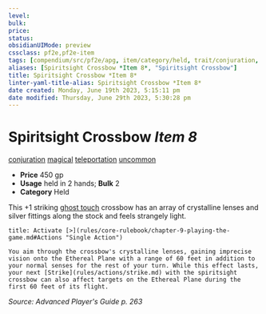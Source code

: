 ```yaml
---
level:
bulk:
price:
status:
obsidianUIMode: preview
cssclass: pf2e,pf2e-item
tags: [compendium/src/pf2e/apg, item/category/held, trait/conjuration, trait/magical, trait/teleportation, trait/uncommon]
aliases: [Spiritsight Crossbow *Item 8*, "Spiritsight Crossbow"]
title: Spiritsight Crossbow *Item 8*
linter-yaml-title-alias: Spiritsight Crossbow *Item 8*
date created: Monday, June 19th 2023, 5:15:11 pm
date modified: Thursday, June 29th 2023, 5:30:28 pm
---
```


# Spiritsight Crossbow *Item 8*

[conjuration](rules/traits/conjuration.md) [magical](rules/traits/magical.md) [teleportation](rules/traits/teleportation.md) [uncommon](rules/traits/uncommon.md)  

- **Price** 450 gp
- **Usage** held in 2 hands; **Bulk** 2
- **Category** Held

This +1 striking [ghost touch](compendium/equipment/items/ghost-touch.md) crossbow has an array of crystalline lenses and silver fittings along the stock and feels strangely light.

```ad-embed-ability
title: Activate [>](rules/core-rulebook/chapter-9-playing-the-game.md#Actions "Single Action")

You aim through the crossbow's crystalline lenses, gaining imprecise vision onto the Ethereal Plane with a range of 60 feet in addition to your normal senses for the rest of your turn. While this effect lasts, your next [Strike](rules/actions/strike.md) with the spiritsight crossbow can also affect targets on the Ethereal Plane during the first 60 feet of its flight.
```

*Source: Advanced Player's Guide p. 263*
